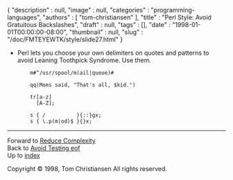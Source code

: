 {
   "description" : null,
   "image" : null,
   "categories" : "programming-languages",
   "authors" : [
      "tom-christiansen"
   ],
   "title" : "Perl Style: Avoid Gratuitous Backslashes",
   "draft" : null,
   "tags" : [],
   "date" : "1998-01-01T00:00:00-08:00",
   "thumbnail" : null,
   "slug" : "/doc/FMTEYEWTK/style/slide27.html"
}


-   Perl lets you choose your own delimiters on quotes and patterns to avoid Leaning Toothpick Syndrome. Use them.

            m#^/usr/spool/m(ail|queue)#

            qq(Moms said, "That's all, $kid.")

            tr[a-z]
              [A-Z];

            s { /          }{::}gx;
            s { \.p(m|od)$ }{}x;

------------------------------------------------------------------------

Forward to [Reduce Complexity](/doc/FMTEYEWTK/style/slide28.html)
\
Back to [Avoid Testing eof](/doc/FMTEYEWTK/style/slide26.html)
\
Up to [index](/doc/FMTEYEWTK/style/slide-index.html)

Copyright © 1998, Tom Christiansen
All rights reserved.
